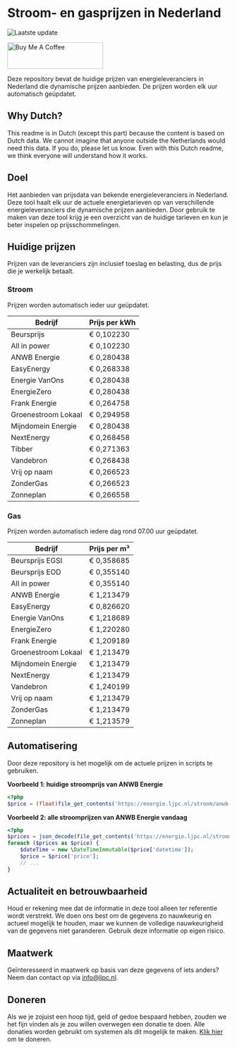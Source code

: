 # Stroom- en gasprijzen in Nederland

![Laatste update](https://img.shields.io/badge/laatste%20update-2025--05--25%2022%3A00%20CET-brightgreen)

<a href="https://www.buymeacoffee.com/Lars-" target="_blank"><img src="https://cdn.buymeacoffee.com/buttons/v2/default-orange.png" alt="Buy Me A Coffee" height="60" style="height: 60px !important;width: 217px !important;" ></a>

Deze repository bevat de huidige prijzen van energieleveranciers in Nederland die dynamische prijzen aanbieden. De prijzen worden elk uur automatisch geüpdatet.

## Why Dutch?

This readme is in Dutch (except this part) because the content is based on Dutch data. We cannot imagine that anyone outside the Netherlands would need this data. If you do, please let us know. Even with this Dutch readme, we think
everyone will understand how it works.

## Doel

Het aanbieden van prijsdata van bekende energieleveranciers in Nederland. Deze tool haalt elk uur de actuele energietarieven op van verschillende energieleveranciers die dynamische prijzen aanbieden. Door gebruik te maken van deze tool
krijg je een overzicht van de huidige tarieven en kun je beter inspelen op prijsschommelingen.

## Huidige prijzen

Prijzen van de leveranciers zijn inclusief toeslag en belasting, dus de prijs die je werkelijk betaalt.

### Stroom

Prijzen worden automatisch ieder uur geüpdatet.

 Bedrijf | Prijs per kWh 
---------|---------------
Beursprijs | € 0,102230
All in power | € 0,102230
ANWB Energie | € 0,280438
EasyEnergy | € 0,268338
Energie VanOns | € 0,280438
EnergieZero | € 0,280438
Frank Energie | € 0,264758
Groenestroom Lokaal | € 0,294958
Mijndomein Energie | € 0,280438
NextEnergy | € 0,268458
Tibber | € 0,271363
Vandebron | € 0,268438
Vrij op naam | € 0,266523
ZonderGas | € 0,266523
Zonneplan | € 0,266558


### Gas

Prijzen worden automatisch iedere dag rond 07.00 uur geüpdatet.

 Bedrijf | Prijs per m³ 
---------|--------------
Beursprijs EGSI | € 0,358685
Beursprijs EOD | € 0,355140
All in power | € 0,355140
ANWB Energie | € 1,213479
EasyEnergy | € 0,826620
Energie VanOns | € 1,218689
EnergieZero | € 1,220280
Frank Energie | € 1,209189
Groenestroom Lokaal | € 1,213479
Mijndomein Energie | € 1,213479
NextEnergy | € 1,213479
Vandebron | € 1,240199
Vrij op naam | € 1,213479
ZonderGas | € 1,213479
Zonneplan | € 1,213579


## Automatisering

Door deze repository is het mogelijk om de actuele prijzen in scripts te gebruiken.

**Voorbeeld 1: huidige stroomprijs van ANWB Energie**

```php
<?php
$price = (float)file_get_contents('https://energie.ljpc.nl/stroom/anwb-energie-nu.txt');

```

**Voorbeeld 2: alle stroomprijzen van ANWB Energie vandaag**

```php
<?php
$prices = json_decode(file_get_contents('https://energie.ljpc.nl/stroom/all-in-power-vandaag.json'),true);
foreach ($prices as $price) {
    $dateTime = new \DateTimeImmutable($price['datetime']);
    $price = $price['price'];
    // ...
}
```

## Actualiteit en betrouwbaarheid

Houd er rekening mee dat de informatie in deze tool alleen ter referentie wordt verstrekt. We doen ons best om de gegevens zo nauwkeurig en actueel mogelijk te houden, maar we kunnen de volledige nauwkeurigheid van de gegevens niet
garanderen. Gebruik deze informatie op eigen risico.

## Maatwerk

Geïnteresseerd in maatwerk op basis van deze gegevens of iets anders? Neem dan contact op
via [info@ljpc.nl](mailto:info@ljpc.nl?subject=Energie%20prijzen).

## Doneren

Als we je zojuist een hoop tijd, geld of gedoe bespaard hebben, zouden we het fijn vinden als je zou willen overwegen een
donatie te doen. Alle donaties worden gebruikt om systemen als dit mogelijk te
maken. [Klik hier](https://www.buymeacoffee.com/Lars-) om te doneren.
